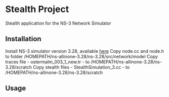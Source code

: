 # Stealth Project

Stealth application for the NS-3 Network Simulator

## Installation 

Install NS-3 simulator version 3.28, available [here](https://www.nsnam.org/releases/ns-3-28/)
Copy node.cc and node.h to folder /HOMEPATH/ns-allinone-3.28/ns-3.28/src/network/model
Copy traces file - ostermalm_003_1_new.tr -  to /HOMEPATH/ns-allinone-3.28/ns-3.28/scratch
Copy stealth files - StealthSimulation_3.cc - to /HOMEPATH/ns-allinone-3.28/ns-3.28/scratch

## Usage

##
